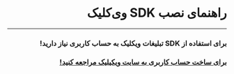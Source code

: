 <h1 dir="rtl">راهنمای نصب SDK وی‌کلیک</h1>
<hr>
<h3 dir="rtl">
برای استفاده از
SDK
تبلیغات ویکلیک به حساب کاربری نیاز دارید!
</h3>

<a href="http://weclick.ir">
<h3 dir="rtl" >
برای ساخت حساب کاربری به سایت ویکیلیک مراجعه کنید!
</h3>
</a>
